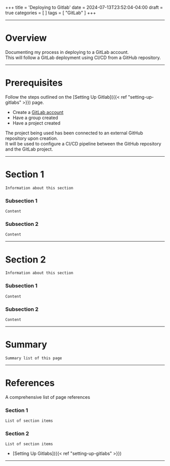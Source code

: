 +++
title = 'Deploying to Gitlab'
date = 2024-07-13T23:52:04-04:00
draft = true
categories = [
]
tags = [
    "GitLab"
]
+++

<style>
.file-color {
    color: #3067FF;
}
</style>

---

# Overview
Documenting my process in deploying to a GitLab account.\
This will follow a GitLab deployment using CI/CD from a GitHub repository.

---

# Prerequisites
Follow the steps outlined on the [Setting Up Gitlab]({{< ref "setting-up-gitlabs" >}}) page.

- Create a [GitLab account](https://gitlab.com/)
- Have a group created
- Have a project created

The project being used has been connected to an external GitHub repository upon creation.\
It will be used to configure a CI/CD pipeline between the GitHub repository and the GitLab project.

---

# Section 1
`Information about this section`

### Subsection 1
`Content`

### Subsection 2
`Content`

---

# Section 2
`Information about this section`

### Subsection 1
`Content`

### Subsection 2
`Content`

---

# Summary
`Summary list of this page`

---

# References
A comprehensive list of page references

### Section 1
`List of section items`

### Section 2
`List of section items`

- [Setting Up Gitlabs]({{< ref "setting-up-gitlabs" >}})

---